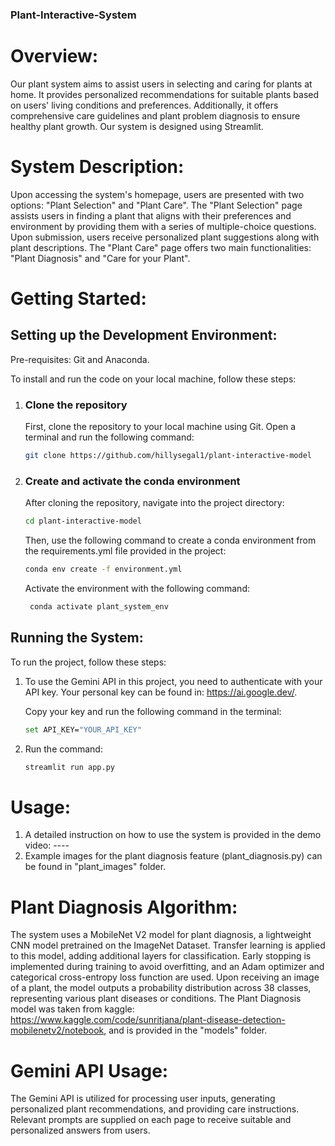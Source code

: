 ### Plant-Interactive-System
# Overview:
Our plant system aims to assist users in selecting and caring for plants at home. It provides personalized recommendations for suitable plants based on users' living conditions and preferences. Additionally, it offers comprehensive care guidelines and plant problem diagnosis to ensure healthy plant growth.
Our system is designed using Streamlit. 

# System Description:
Upon accessing the system's homepage, users are presented with two options: "Plant Selection" and "Plant Care". The "Plant Selection" page assists users in finding a plant that aligns with their preferences and environment by providing them with a series of multiple-choice questions. Upon submission, users receive personalized plant suggestions along with plant descriptions. The "Plant Care" page offers two main functionalities: "Plant Diagnosis" and "Care for your Plant".

# Getting Started:
## Setting up the Development Environment:
Pre-requisites: Git and Anaconda. 

To install and run the code on your local machine, follow these steps:
1. ### Clone the repository
   First, clone the repository to your local machine using Git. Open a terminal and run the following command:
    ```bash
    git clone https://github.com/hillysegal1/plant-interactive-model
    ```
2. ### Create and activate the conda environment
   After cloning the repository, navigate into the project directory:
    ```bash
    cd plant-interactive-model
    ```
    Then, use the following command to create a conda environment from the requirements.yml file provided in the project:
    ```bash
    conda env create -f environment.yml
    ```
    Activate the environment with the following command:
   ```bash
    conda activate plant_system_env
    ```
  
## Running the System: 
To run the project, follow these steps: 
1. To use the Gemini API in this project, you need to authenticate with your API key. Your personal key can be found in: 
   https://ai.google.dev/.

   Copy your key and run the following command in the terminal:
   ```bash
   set API_KEY="YOUR_API_KEY"
   ```
   
2. Run the command:
   ```bash
   streamlit run app.py 
   ```

# Usage:
1. A detailed instruction on how to use the system is provided in the demo video: ----
2. Example images for the plant diagnosis feature (plant_diagnosis.py) can be found in "plant_images" folder.

# Plant Diagnosis Algorithm:
The system uses a MobileNet V2 model for plant diagnosis, a lightweight CNN model pretrained on the ImageNet Dataset. Transfer learning is applied to this model, adding additional layers for classification. Early stopping is implemented during training to avoid overfitting, and an Adam optimizer and categorical cross-entropy loss function are used. Upon receiving an image of a plant, the model outputs a probability distribution across 38 classes, representing various plant diseases or conditions. The Plant Diagnosis model was taken from kaggle: https://www.kaggle.com/code/sunritjana/plant-disease-detection-mobilenetv2/notebook, and is provided in the "models" folder.
 

# Gemini API Usage:
The Gemini API is utilized for processing user inputs, generating personalized plant recommendations, and providing care instructions. Relevant prompts are supplied on each page to receive suitable and personalized answers from users.


 
